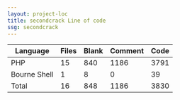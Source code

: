 ```yaml
---
layout: project-loc
title: secondcrack Line of code
ssg: secondcrack
---
```

<div class="table-responsive">
<table class="table">
<thead><tr>
<th>Language</th>
<th>Files</th>
<th>Blank</th>
<th>Comment</th>
<th>Code</th>
</tr></thead><tbody>
<tr><td>PHP</td><td> 15</td><td> 840</td><td> 1186</td><td> 3791</td></tr>
<tr><td>Bourne Shell</td><td> 1</td><td> 8</td><td> 0</td><td> 39</td></tr>
<tr><td>Total</td><td>16</td><td>848</td><td>1186</td><td>3830</td></tr>
</tbody></table></div>
